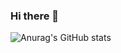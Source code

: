 ### Hi there 👋

![Anurag's GitHub stats](https://github-readme-stats.vercel.app/api?username=bqyden&show_icons=true&theme=dracula)
